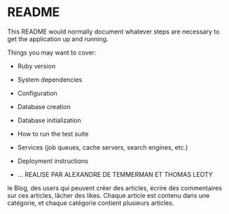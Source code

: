# README

This README would normally document whatever steps are necessary to get the
application up and running.

Things you may want to cover:

* Ruby version

* System dependencies

* Configuration

* Database creation

* Database initialization

* How to run the test suite

* Services (job queues, cache servers, search engines, etc.)

* Deployment instructions

* ...
REALISE PAR ALEXANDRE DE TEMMERMAN ET THOMAS LEOTY

le Blog, des users qui peuvent créer des articles, écrire des commentaires sur ces articles, lâcher des likes. Chaque article est contenu dans une catégorie, et chaque catégorie contient plusieurs articles.
